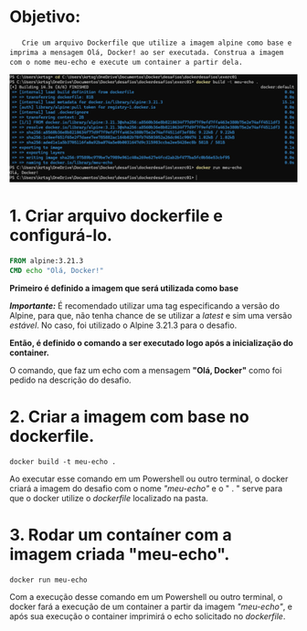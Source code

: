 # Objetivo:

`   Crie um arquivo Dockerfile que utilize a imagem alpine como base e imprima a mensagem Olá, Docker! ao ser executada. Construa a imagem com o nome meu-echo e execute um container a partir dela.`

![visão geral do desafio](/exerc01/visao-geral.png)

# 1. Criar arquivo dockerfile e configurá-lo.

```Dockerfile
FROM alpine:3.21.3
CMD echo "Olá, Docker!"
```

**Primeiro é definido a imagem que será utilizada como base**

**_Importante:_** É recomendado utilizar uma tag especificando a versão do Alpine, para que, não tenha chance de se utilizar a _latest_ e sim uma versão _estável_. No caso, foi utilizado o Alpine 3.21.3 para o desafio.

**Então, é definido o comando a ser executado logo após a inicialização do container.**

O comando, que faz um echo com a mensagem **"Olá, Docker"** como foi pedido na descrição do desafio.

# 2. Criar a imagem com base no dockerfile.

```
docker build -t meu-echo .
```

Ao executar esse comando em um Powershell ou outro terminal, o docker criará a imagem do desafio com o nome _"meu-echo"_ e o " . " serve para que o docker utilize o _dockerfile_ localizado na pasta.

# 3. Rodar um contaíner com a imagem criada "meu-echo".

```
docker run meu-echo
```

Com a execução desse comando em um Powershell ou outro terminal,
o docker fará a execução de um container a partir da imagem _"meu-echo"_, e após sua execução o container imprimirá o echo solicitado no _dockerfile_.
